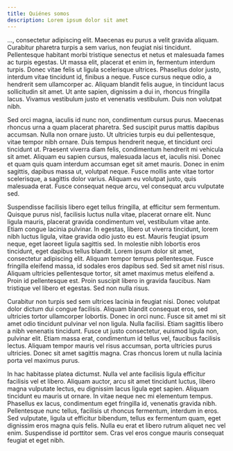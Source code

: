 ```yaml
---
title: Quiénes somos
description: Lorem ipsum dolor sit amet
---
```

..., consectetur adipiscing elit. Maecenas eu purus a velit gravida aliquam. Curabitur pharetra turpis a sem varius, non feugiat nisi tincidunt. Pellentesque habitant morbi tristique senectus et netus et malesuada fames ac turpis egestas. Ut massa elit, placerat et enim in, fermentum interdum turpis. Donec vitae felis ut ligula scelerisque ultrices. Phasellus dolor justo, interdum vitae tincidunt id, finibus a neque. Fusce cursus neque odio, a hendrerit sem ullamcorper ac. Aliquam blandit felis augue, in tincidunt lacus sollicitudin sit amet. Ut ante sapien, dignissim a dui in, rhoncus fringilla lacus. Vivamus vestibulum justo et venenatis vestibulum. Duis non volutpat nibh.

Sed orci magna, iaculis id nunc non, condimentum cursus purus. Maecenas rhoncus urna a quam placerat pharetra. Sed suscipit purus mattis dapibus accumsan. Nulla non ornare justo. Ut ultricies turpis eu dui pellentesque, vitae tempor nibh ornare. Duis tempus hendrerit neque, et tincidunt orci tincidunt ut. Praesent viverra diam felis, condimentum hendrerit mi vehicula sit amet. Aliquam eu sapien cursus, malesuada lacus et, iaculis nisi. Donec et quam quis quam interdum accumsan eget sit amet mauris. Donec in enim sagittis, dapibus massa ut, volutpat neque. Fusce mollis ante vitae tortor scelerisque, a sagittis dolor varius. Aliquam eu volutpat justo, quis malesuada erat. Fusce consequat neque arcu, vel consequat arcu vulputate sed.

Suspendisse facilisis libero eget tellus fringilla, at efficitur sem fermentum. Quisque purus nisl, facilisis luctus nulla vitae, placerat ornare elit. Nunc ligula mauris, placerat gravida condimentum vel, vestibulum vitae ante. Etiam congue lacinia pulvinar. In egestas, libero ut viverra tincidunt, lorem nibh luctus ligula, vitae gravida odio justo eu est. Mauris feugiat ipsum neque, eget laoreet ligula sagittis sed. In molestie nibh lobortis eros tincidunt, eget dapibus tellus blandit. Lorem ipsum dolor sit amet, consectetur adipiscing elit. Aliquam tempor tempus pellentesque. Fusce fringilla eleifend massa, id sodales eros dapibus sed. Sed sit amet nisl risus. Aliquam ultricies pellentesque tortor, sit amet maximus metus eleifend a. Proin id pellentesque est. Proin suscipit libero in gravida faucibus. Nam tristique vel libero et egestas. Sed non nulla risus.

Curabitur non turpis sed sem ultrices lacinia in feugiat nisi. Donec volutpat dolor dictum dui congue facilisis. Aliquam blandit consequat eros, sed ultricies tortor ullamcorper lobortis. Donec in orci nunc. Fusce sit amet mi sit amet odio tincidunt pulvinar vel non ligula. Nulla facilisi. Etiam sagittis libero a nibh venenatis tincidunt. Fusce ut justo consectetur, euismod ligula non, pulvinar elit. Etiam massa erat, condimentum id tellus vel, faucibus facilisis lectus. Aliquam tempor mauris vel risus accumsan, porta ultricies purus ultricies. Donec sit amet sagittis magna. Cras rhoncus lorem ut nulla lacinia porta vel maximus purus.

In hac habitasse platea dictumst. Nulla vel ante facilisis ligula efficitur facilisis vel et libero. Aliquam auctor, arcu sit amet tincidunt luctus, libero magna vulputate lectus, eu dignissim lacus ligula eget sapien. Aliquam tincidunt eu mauris ut ornare. In vitae neque nec mi elementum tempus. Phasellus ex lacus, condimentum eget fringilla id, venenatis gravida nibh. Pellentesque nunc tellus, facilisis ut rhoncus fermentum, interdum in eros. Sed vulputate, ligula ut efficitur bibendum, tellus ex fermentum quam, eget dignissim eros magna quis felis. Nulla eu erat et libero rutrum aliquet nec vel enim. Suspendisse id porttitor sem. Cras vel eros congue mauris consequat feugiat et eget nibh.
